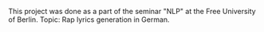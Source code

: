 This project was done as a part of the seminar "NLP" at the Free University of Berlin.
Topic: Rap lyrics generation in German.
